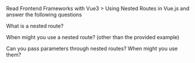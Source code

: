 Read Frontend Frameworks with Vue3 > Using Nested Routes in Vue.js and answer the following questions


What is a nested route?



When might you use a nested route? (other than the provided example)



Can you pass parameters through nested routes? When might you use them?


